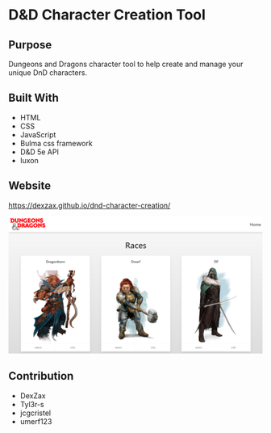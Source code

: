 # D&D Character Creation Tool

## Purpose
Dungeons and Dragons character tool to help create and manage your unique DnD characters.
## Built With
* HTML
* CSS
* JavaScript
* Bulma css framework
* D&D 5e API
* luxon

## Website
https://dexzax.github.io/dnd-character-creation/

![Alt text](./assets/images/site-prev.png "Site Preview")

## Contribution
* DexZax
* Tyl3r-s
* jcgcristel
* umerf123
